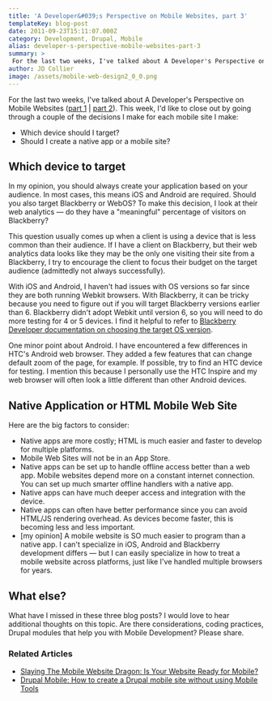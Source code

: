 ```yaml
---
title: 'A Developer&#039;s Perspective on Mobile Websites, part 3'
templateKey: blog-post
date: 2011-09-23T15:11:07.000Z
category: Development, Drupal, Mobile
alias: developer-s-perspective-mobile-websites-part-3
summary: > 
 For the last two weeks, I've talked about A Developer's Perspective on Mobile Websites (part 1 | part 2). This week, I'd like to close out by going through a couple of the decisions I make for each mobile site I make:
author: JD Collier
image: /assets/mobile-web-design2_0_0.png
---
```


For the last two weeks, I've talked about A Developer's Perspective on Mobile Websites ([part 1](/insights/developer-s-perspective-mobile-websites-part-1) | [part 2](/insights/developer-s-perspective-mobile-websites-part-2)). This week, I'd like to close out by going through a couple of the decisions I make for each mobile site I make:

*   Which device should I target?
*   Should I create a native app or a mobile site?

Which device to target
----------------------

In my opinion, you should always create your application based on your audience. In most cases, this means iOS and Android are required. Should you also target Blackberry or WebOS? To make this decision, I look at their web analytics — do they have a "meaningful" percentage of visitors on Blackberry?

This question usually comes up when a client is using a device that is less common than their audience. If I have a client on Blackberry, but their web analytics data looks like they may be the only one visiting their site from a Blackberry, I try to encourage the client to focus their budget on the target audience (admittedly not always successfully).

With iOS and Android, I haven't had issues with OS versions so far since they are both running Webkit browsers. With Blackberry, it can be tricky because you need to figure out if you will target Blackberry versions earlier than 6. Blackberry didn't adopt Webkit until version 6, so you will need to do more testing for 4 or 5 devices. I find it helpful to refer to [Blackberry Developer documentation on choosing the target OS version](http://developer.blackberry.com/devzone/appworld?).

One minor point about Android. I have encountered a few differences in HTC's Android web browser. They added a few features that can change default zoom of the page, for example. If possible, try to find an HTC device for testing. I mention this because I personally use the HTC Inspire and my web browser will often look a little different than other Android devices.

Native Application or HTML Mobile Web Site
------------------------------------------

Here are the big factors to consider:

*   Native apps are more costly; HTML is much easier and faster to develop for multiple platforms.
*   Mobile Web Sites will not be in an App Store.
*   Native apps can be set up to handle offline access better than a web app. Mobile websites depend more on a constant internet connection. You can set up much smarter offline handlers with a native app.
*   Native apps can have much deeper access and integration with the device.
*   Native apps can often have better performance since you can avoid HTML/JS rendering overhead. As devices become faster, this is becoming less and less important.
*   \[my opinion\] A mobile website is SO much easier to program than a native app. I can't specialize in iOS, Android and Blackberry development differs — but I can easily specialize in how to treat a mobile website across platforms, just like I've handled multiple browsers for years.

What else?
----------

What have I missed in these three blog posts? I would love to hear additional thoughts on this topic. Are there considerations, coding practices, Drupal modules that help you with Mobile Development? Please share.

### Related Articles

*   [Slaying The Mobile Website Dragon: Is Your Website Ready for Mobile?](/insights/slaying-mobile-website-dragon-your-website-ready-mobile)
*   [Drupal Mobile: How to create a Drupal mobile site without using Mobile Tools](/insights/drupal-mobile-how-create-drupal-mobile-site-without-using-mobile-tools)